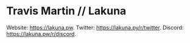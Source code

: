 # Travis Martin // Lakuna

Website: https://lakuna.pw.
Twitter: https://lakuna.py/r/twitter.
Discord: https://lakuna.pw/r/discord.
